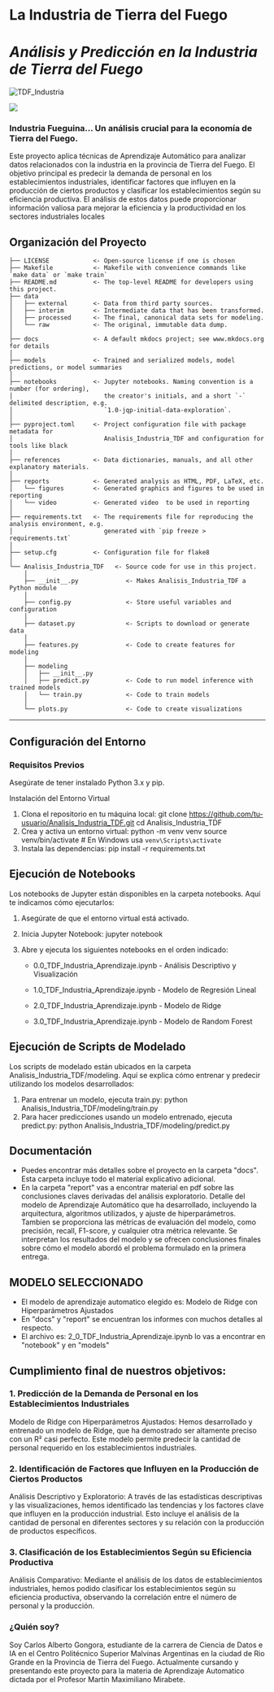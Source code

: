 # La Industria de Tierra del Fuego
# *Análisis y Predicción en la Industria de Tierra del Fuego*

![TDF_Industria](https://github.com/user-attachments/assets/870c3a72-71c6-4f68-a222-113939359bf7)


<a target="_blank" href="https://cookiecutter-data-science.drivendata.org/">
    <img src="https://img.shields.io/badge/CCDS-Project%20template-328F97?logo=cookiecutter" />
</a>

### Industria Fueguina... Un análisis crucial para la economía de Tierra del Fuego.

Este proyecto aplica técnicas de Aprendizaje Automático para analizar datos relacionados con la industria en la provincia de Tierra del Fuego. El objetivo principal es predecir la demanda de personal en los establecimientos industriales, identificar factores que influyen en la producción de ciertos productos y clasificar los establecimientos según su eficiencia productiva. El análisis de estos datos puede proporcionar información valiosa para mejorar la eficiencia y la productividad en los sectores industriales locales

## Organización del Proyecto

```
├── LICENSE            <- Open-source license if one is chosen
├── Makefile           <- Makefile with convenience commands like `make data` or `make train`
├── README.md          <- The top-level README for developers using this project.
├── data
│   ├── external       <- Data from third party sources.
│   ├── interim        <- Intermediate data that has been transformed.
│   ├── processed      <- The final, canonical data sets for modeling.
│   └── raw            <- The original, immutable data dump.
│
├── docs               <- A default mkdocs project; see www.mkdocs.org for details
│
├── models             <- Trained and serialized models, model predictions, or model summaries
│
├── notebooks          <- Jupyter notebooks. Naming convention is a number (for ordering),
│                         the creator's initials, and a short `-` delimited description, e.g.
│                         `1.0-jqp-initial-data-exploration`.
│
├── pyproject.toml     <- Project configuration file with package metadata for 
│                         Analisis_Industria_TDF and configuration for tools like black
│
├── references         <- Data dictionaries, manuals, and all other explanatory materials.
│
├── reports            <- Generated analysis as HTML, PDF, LaTeX, etc.
│   └── figures        <- Generated graphics and figures to be used in reporting
│   └── video          <- Generated video  to be used in reporting
│
├── requirements.txt   <- The requirements file for reproducing the analysis environment, e.g.
│                         generated with `pip freeze > requirements.txt`
│
├── setup.cfg          <- Configuration file for flake8
│
└── Analisis_Industria_TDF   <- Source code for use in this project.
    │
    ├── __init__.py             <- Makes Analisis_Industria_TDF a Python module
    │
    ├── config.py               <- Store useful variables and configuration
    │
    ├── dataset.py              <- Scripts to download or generate data
    │
    ├── features.py             <- Code to create features for modeling
    │
    ├── modeling                
    │   ├── __init__.py 
    │   ├── predict.py          <- Code to run model inference with trained models          
    │   └── train.py            <- Code to train models
    │
    └── plots.py                <- Code to create visualizations
```

--------

## Configuración del Entorno
### Requisitos Previos
Asegúrate de tener instalado Python 3.x y pip.

Instalación del Entorno Virtual
1) Clona el repositorio en tu máquina local:
git clone https://github.com/tu-usuario/Analisis_Industria_TDF.git
cd Analisis_Industria_TDF
2) Crea y activa un entorno virtual:
python -m venv venv
source venv/bin/activate  # En Windows usa `venv\Scripts\activate`
3) Instala las dependencias:
pip install -r requirements.txt

## Ejecución de Notebooks
Los notebooks de Jupyter están disponibles en la carpeta notebooks. Aquí te indicamos cómo ejecutarlos:

1) Asegúrate de que el entorno virtual está activado.

2) Inicia Jupyter Notebook:
jupyter notebook
3) Abre y ejecuta los siguientes notebooks en el orden indicado:
    - 0.0_TDF_Industria_Aprendizaje.ipynb - Análisis Descriptivo y Visualización

    - 1.0_TDF_Industria_Aprendizaje.ipynb - Modelo de Regresión Lineal

    - 2.0_TDF_Industria_Aprendizaje.ipynb - Modelo de Ridge

    - 3.0_TDF_Industria_Aprendizaje.ipynb - Modelo de Random Forest

## Ejecución de Scripts de Modelado
Los scripts de modelado están ubicados en la carpeta Analisis_Industria_TDF/modeling. Aquí se explica cómo entrenar y predecir utilizando los modelos desarrollados:

1) Para entrenar un modelo, ejecuta train.py:
   python Analisis_Industria_TDF/modeling/train.py
2) Para hacer predicciones usando un modelo entrenado, ejecuta predict.py:
   python Analisis_Industria_TDF/modeling/predict.py

## Documentación
- Puedes encontrar más detalles sobre el proyecto en la carpeta "docs". Esta carpeta incluye todo el material explicativo adicional.
- En la carpeta "report" vas a encontrar material en pdf sobre las conclusiones claves derivadas del análisis exploratorio.
Detalle del modelo de Aprendizaje Automático que ha desarrollado, incluyendo la arquitectura, algoritmos utilizados, y ajuste de hiperparámetros.
Tambien se proporciona las métricas de evaluación del modelo, como precisión, recall, F1-score, y cualquier otra métrica relevante.
Se interpretan los resultados del modelo y se ofrecen conclusiones finales sobre cómo el modelo abordó el problema formulado en la primera entrega.

## MODELO SELECCIONADO
- El modelo de aprendizaje automatico elegido es: Modelo de Ridge con Hiperparámetros Ajustados
- En "docs" y "report" se encuentran los informes con muchos detalles al respecto.
- El archivo es: 2_0_TDF_Industria_Aprendizaje.ipynb   lo vas a encontrar en "notebook" y en "models"

## Cumplimiento final de nuestros objetivos:
### 1. Predicción de la Demanda de Personal en los Establecimientos Industriales
Modelo de Ridge con Hiperparámetros Ajustados: Hemos desarrollado y entrenado un modelo de Ridge, que ha demostrado ser altamente preciso con un R² casi perfecto. Este modelo permite predecir la cantidad de personal requerido en los establecimientos industriales.

### 2. Identificación de Factores que Influyen en la Producción de Ciertos Productos
Análisis Descriptivo y Exploratorio: A través de las estadísticas descriptivas y las visualizaciones, hemos identificado las tendencias y los factores clave que influyen en la producción industrial. Esto incluye el análisis de la cantidad de personal en diferentes sectores y su relación con la producción de productos específicos.

### 3. Clasificación de los Establecimientos Según su Eficiencia Productiva
Análisis Comparativo: Mediante el análisis de los datos de establecimientos industriales, hemos podido clasificar los establecimientos según su eficiencia productiva, observando la correlación entre el número de personal y la producción.

### ¿Quién soy?
Soy Carlos Alberto Gongora, estudiante de la carrera de Ciencia de Datos e IA en el Centro Politécnico Superior Malvinas Argentinas en la ciudad de Rio Grande en la Provincia de Tierra del Fuego. Actualmente cursando y presentando este proyecto para la materia de Aprendizaje Automatico dictada por el Profesor Martín Maximiliano Mirabete.
